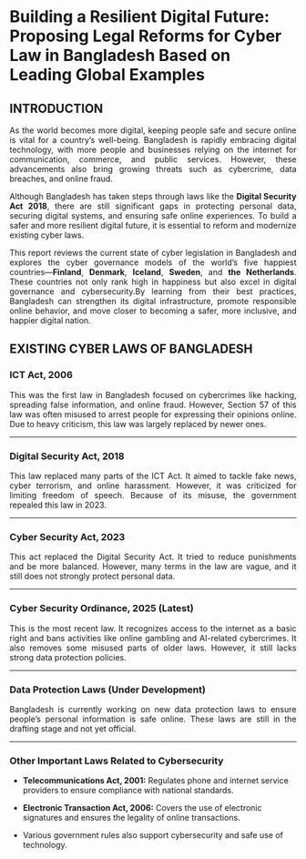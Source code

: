 # Building a Resilient Digital Future: Proposing Legal Reforms for Cyber Law in Bangladesh Based on Leading Global Examples

## INTRODUCTION

<p align="justify">
As the world becomes more digital, keeping people safe and secure online is vital for a country’s well-being. Bangladesh is rapidly embracing digital technology, with more people and businesses relying on the internet for communication, commerce, and public services. However, these advancements also bring growing threats such as cybercrime, data breaches, and online fraud.
</p>

<p align="justify">
Although Bangladesh has taken steps through laws like the <strong>Digital Security Act 2018</strong>, there are still significant gaps in protecting personal data, securing digital systems, and ensuring safe online experiences. To build a safer and more resilient digital future, it is essential to reform and modernize existing cyber laws.
</p>

<p align="justify">
This report reviews the current state of cyber legislation in Bangladesh and explores the cyber governance models of the world’s five happiest countries—<strong>Finland</strong>, <strong>Denmark</strong>, <strong>Iceland</strong>, <strong>Sweden</strong>, and <strong>the Netherlands</strong>. These countries not only rank high in happiness but also excel in digital governance and cybersecurity.By learning from their best practices, Bangladesh can strengthen its digital infrastructure, promote responsible online behavior, and move closer to becoming a safer, more inclusive, and happier digital nation.
</p>


## EXISTING CYBER LAWS OF BANGLADESH
<!-- ## Existing Cyber Laws of Bangladesh -->
<!--# **Existing Cyber Laws of Bangladesh**-->
<p align="justify">

### **ICT Act, 2006**  

<p align="justify">
This was the first law in Bangladesh focused on cybercrimes like hacking, spreading false information, and online fraud. However, Section 57 of this law was often misused to arrest people for expressing their opinions online. Due to heavy criticism, this law was largely replaced by newer ones.
 </p>

---

### **Digital Security Act, 2018** 

<p align="justify">
This law replaced many parts of the ICT Act. It aimed to tackle fake news, cyber terrorism, and online harassment. However, it was criticized for limiting freedom of speech. Because of its misuse, the government repealed this law in 2023.
</p>

---

### **Cyber Security Act, 2023**  

<p align="justify">
This act replaced the Digital Security Act. It tried to reduce punishments and be more balanced. However, many terms in the law are vague, and it still does not strongly protect personal data.  
</p>

---

### **Cyber Security Ordinance, 2025 (Latest)**  

<p align="justify">
This is the most recent law. It recognizes access to the internet as a basic right and bans activities like online gambling and AI-related cybercrimes. It also removes some misused parts of older laws. However, it still lacks strong data protection policies.
</p>

---

### **Data Protection Laws (Under Development)**  

<p align="justify">
Bangladesh is currently working on new data protection laws to ensure people’s personal information is safe online. These laws are still in the drafting stage and not yet official.
</p>

---

### **Other Important Laws Related to Cybersecurity**  
- **Telecommunications Act, 2001:** Regulates phone and internet service providers to ensure compliance with national standards. 
- **Electronic Transaction Act, 2006:** Covers the use of electronic signatures and ensures the legality of online transactions.  

- Various government rules also support cybersecurity and safe use of technology.



